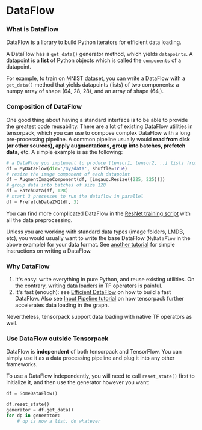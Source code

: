 
# DataFlow

### What is DataFlow

DataFlow is a library to build Python iterators for efficient data loading.

A DataFlow has a `get_data()` generator method,
which yields `datapoints`.
A datapoint is a **list** of Python objects which is called the `components` of a datapoint.

For example, to train on MNIST dataset, you can write a DataFlow with a `get_data()` method
that yields datapoints (lists) of two components:
a numpy array of shape (64, 28, 28), and an array of shape (64,).

### Composition of DataFlow
One good thing about having a standard interface is to be able to provide
the greatest code reusability.
There are a lot of existing DataFlow utilities in tensorpack, which you can use to compose
complex DataFlow with a long pre-processing pipeline. A common pipeline usually
would __read from disk (or other sources), apply augmentations, group into batches,
prefetch data__, etc. A simple example is as the following:

````python
# a DataFlow you implement to produce [tensor1, tensor2, ..] lists from whatever sources:
df = MyDataFlow(dir='/my/data', shuffle=True)
# resize the image component of each datapoint
df = AugmentImageComponent(df, [imgaug.Resize((225, 225))])
# group data into batches of size 128
df = BatchData(df, 128)
# start 3 processes to run the dataflow in parallel
df = PrefetchDataZMQ(df, 3)
````
You can find more complicated DataFlow in the [ResNet training script](../examples/ResNet/imagenet_resnet_utils.py)
with all the data preprocessing.

Unless you are working with standard data types (image folders, LMDB, etc),
you would usually want to write the base DataFlow (`MyDataFlow` in the above example) for your data format.
See [another tutorial](http://tensorpack.readthedocs.io/en/latest/tutorial/extend/dataflow.html)
for simple instructions on writing a DataFlow.

### Why DataFlow

1. It's easy: write everything in pure Python, and reuse existing utilities. On the contrary,
	 writing data loaders in TF operators is painful.
2. It's fast (enough): see [Efficient DataFlow](http://tensorpack.readthedocs.io/en/latest/tutorial/efficient-dataflow.html)
	on how to build a fast DataFlow.
	Also see [Input Pipeline tutorial](http://tensorpack.readthedocs.io/en/latest/tutorial/input-source.html)
	on how tensorpack further accelerates data loading in the graph.

Nevertheless, tensorpack support data loading with native TF operators as well.

### Use DataFlow outside Tensorpack
DataFlow is __independent__ of both tensorpack and TensorFlow.
You can simply use it as a data processing pipeline and plug it into any other frameworks.

To use a DataFlow independently, you will need to call `reset_state()` first to initialize it,
and then use the generator however you want:
```python
df = SomeDataFlow()

df.reset_state()
generator = df.get_data()
for dp in generator:
	# dp is now a list. do whatever
```
